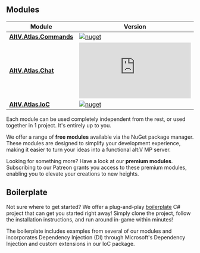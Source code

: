 ## Modules

| Module  | Version |
| ------------- | ------------- |
| [**AltV.Atlas.Commands**](https://github.com/altv-atlas/Commands)  | [![nuget](https://img.shields.io/nuget/v/AltV.Atlas.Commands?style=for-the-badge)](https://www.nuget.org/packages/AltV.Atlas.Commands/) |
| [**AltV.Atlas.Chat**](https://github.com/altv-atlas/Chat)  | [![nuget](https://img.shields.io/nuget/v/AltV.Atlas.Chat?style=for-the-badge)](https://www.nuget.org/packages/AltV.Atlas.Chat/) |
| [**AltV.Atlas.IoC**](https://github.com/altv-atlas/IoC)  | [![nuget](https://img.shields.io/nuget/v/AltV.Atlas.IoC?style=for-the-badge)](https://www.nuget.org/packages/AltV.Atlas.IoC/) |

Each module can be used completely independent from the rest, or used together in 1 project. It's entirely up to you.

We offer a range of **free modules** available via the NuGet package manager. These modules are designed to simplify your development experience, making it easier to turn your ideas into a functional alt:V MP server.

Looking for something more? Have a look at our **premium modules**. Subscribing to our Patreon grants you access to these premium modules, enabling you to elevate your creations to new heights.

## Boilerplate

Not sure where to get started? We offer a plug-and-play [boilerplate](https://github.com/altv-atlas/Boilerplate) C# project that can get you started right away!
Simply clone the project, follow the installation instructions, and run around in-game within minutes!

The boilerplate includes examples from several of our modules and incorporates Dependency Injection (DI) through Microsoft's Dependency Injection and custom extensions in our IoC package.
